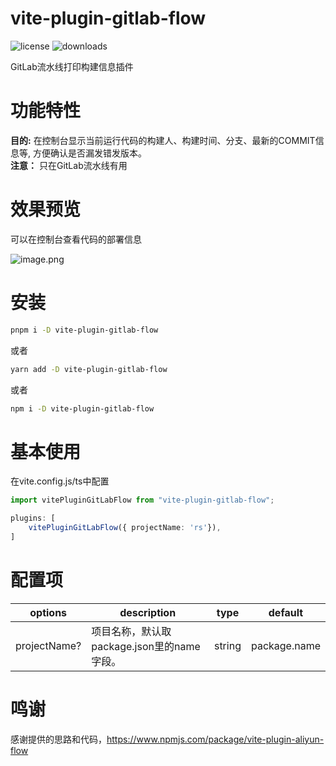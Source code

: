 vite-plugin-gitlab-flow
=======
![license](https://img.shields.io/npm/l/vite-plugin-gitlab-flow)
![downloads](https://img.shields.io/npm/dt/vite-plugin-gitlab-flow)

GitLab流水线打印构建信息插件

# 功能特性

**目的:** 在控制台显示当前运行代码的构建人、构建时间、分支、最新的COMMIT信息等, 方便确认是否漏发错发版本。  
**注意：** 只在GitLab流水线有用
# 效果预览
可以在控制台查看代码的部署信息

![image.png](https://static-1253419794.file.myqcloud.com/img/8a4Enk.png)


# 安装

```bash
pnpm i -D vite-plugin-gitlab-flow
```

或者

```bash
yarn add -D vite-plugin-gitlab-flow
```

或者

```bash
npm i -D vite-plugin-gitlab-flow
```

# 基本使用
在vite.config.js/ts中配置
```ts
import vitePluginGitLabFlow from "vite-plugin-gitlab-flow";

plugins: [
    vitePluginGitLabFlow({ projectName: 'rs'}),
]
```

# 配置项


| options      | description                   | type    | default      |
|--------------|-------------------------------|---------|--------------|
| projectName? | 项目名称，默认取package.json里的name字段。 | string  | package.name |

# 鸣谢
感谢提供的思路和代码，https://www.npmjs.com/package/vite-plugin-aliyun-flow
